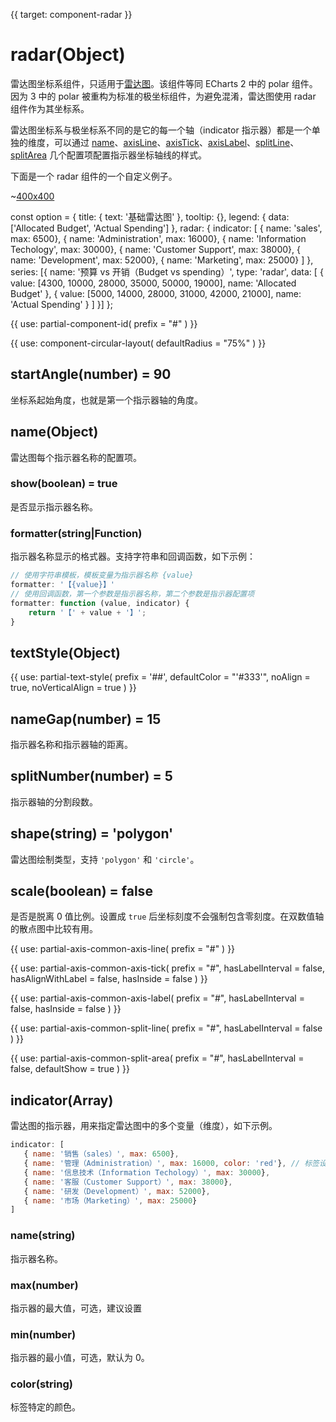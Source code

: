 
{{ target: component-radar }}

# radar(Object)

雷达图坐标系组件，只适用于[雷达图](~series-radar)。该组件等同 ECharts 2 中的 polar 组件。因为 3 中的 polar 被重构为标准的极坐标组件，为避免混淆，雷达图使用 radar 组件作为其坐标系。

雷达图坐标系与极坐标系不同的是它的每一个轴（indicator 指示器）都是一个单独的维度，可以通过 [name](~radar.name)、[axisLine](~radar.axisLine)、[axisTick](~radar.axisTick)、[axisLabel](~radar.axisLabel)、[splitLine](~radar.splitLine)、 [splitArea](~radar.splitArea) 几个配置项配置指示器坐标轴线的样式。


下面是一个 radar 组件的一个自定义例子。

~[400x400](${galleryViewPath}doc-example/radar&edit=1&reset=1)

<ExampleBaseOption name="radar" title="基础雷达图" title-en="Radar">
const option = {
    title: {
        text: '基础雷达图'
    },
    tooltip: {},
    legend: {
        data: ['Allocated Budget', 'Actual Spending']
    },
    radar: {
        indicator: [
            { name: 'sales', max: 6500},
            { name: 'Administration', max: 16000},
            { name: 'Information Techology', max: 30000},
            { name: 'Customer Support', max: 38000},
            { name: 'Development', max: 52000},
            { name: 'Marketing', max: 25000}
        ]
    },
    series: [{
        name: '预算 vs 开销（Budget vs spending）',
        type: 'radar',
        data: [
            {
                value: [4300, 10000, 28000, 35000, 50000, 19000],
                name: 'Allocated Budget'
            },
            {
                value: [5000, 14000, 28000, 31000, 42000, 21000],
                name: 'Actual Spending'
            }
        ]
    }]
};
</ExampleBaseOption>

{{ use: partial-component-id(
    prefix = "#"
) }}

{{ use: component-circular-layout(
    defaultRadius = "75%"
) }}

## startAngle(number) = 90

坐标系起始角度，也就是第一个指示器轴的角度。

## name(Object)

雷达图每个指示器名称的配置项。

### show(boolean) = true

是否显示指示器名称。

### formatter(string|Function)

指示器名称显示的格式器。支持字符串和回调函数，如下示例：

```js
// 使用字符串模板，模板变量为指示器名称 {value}
formatter: '【{value}】'
// 使用回调函数，第一个参数是指示器名称，第二个参数是指示器配置项
formatter: function (value, indicator) {
    return '【' + value + '】';
}
```

## textStyle(Object)

{{ use: partial-text-style(
    prefix = '##',
    defaultColor = "'#333'",
    noAlign = true,
    noVerticalAlign = true
) }}

## nameGap(number) = 15

<ExampleUIControlNumber default="15" step="1" />

指示器名称和指示器轴的距离。

## splitNumber(number) = 5

<ExampleUIControlNumber default="15" step="1" />

指示器轴的分割段数。

## shape(string) = 'polygon'

<ExampleUIControlEnum options="polygon,circle" />

雷达图绘制类型，支持 `'polygon'` 和 `'circle'`。

## scale(boolean) = false

<ExampleUIControlBoolean />

是否是脱离 0 值比例。设置成 `true` 后坐标刻度不会强制包含零刻度。在双数值轴的散点图中比较有用。

{{ use: partial-axis-common-axis-line(
    prefix = "#"
) }}

{{ use: partial-axis-common-axis-tick(
    prefix = "#",
    hasLabelInterval = false,
    hasAlignWithLabel = false,
    hasInside = false
) }}

{{ use: partial-axis-common-axis-label(
    prefix = "#",
    hasLabelInterval = false,
    hasInside = false
) }}

{{ use: partial-axis-common-split-line(
    prefix = "#",
    hasLabelInterval = false
) }}

{{ use: partial-axis-common-split-area(
    prefix = "#",
    hasLabelInterval = false,
    defaultShow = true
) }}

## indicator(Array)

雷达图的指示器，用来指定雷达图中的多个变量（维度），如下示例。

```js
indicator: [
   { name: '销售（sales）', max: 6500},
   { name: '管理（Administration）', max: 16000, color: 'red'}, // 标签设置为红色
   { name: '信息技术（Information Techology）', max: 30000},
   { name: '客服（Customer Support）', max: 38000},
   { name: '研发（Development）', max: 52000},
   { name: '市场（Marketing）', max: 25000}
]
```

### name(string)

指示器名称。

### max(number)

<ExampleUIControlNumber default="100" step="1" />

指示器的最大值，可选，建议设置

### min(number)

<ExampleUIControlNumber step="1" />

指示器的最小值，可选，默认为 0。

### color(string)

<ExampleUIControlColor />

标签特定的颜色。

